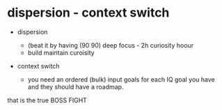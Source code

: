 # dispersion - context switch

- dispersion
  - (beat it by having (90 90) deep focus - 2h curiosity hoour 
  - build maintain curoisity

- context switch
  - you need an ordered (bulk) input goals for each IQ goal you have and they should have a roadmap.



that is the true BOSS FIGHT
